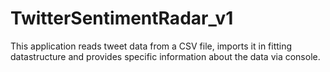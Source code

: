 # TwitterSentimentRadar_v1
This application reads tweet data from a CSV file, imports it in fitting datastructure and provides specific information about the data via console.

